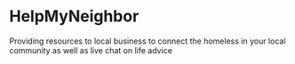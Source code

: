 # HelpMyNeighbor
Providing resources to local business to connect the homeless in your local community as well as live chat on life advice
